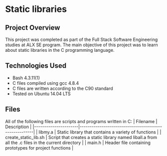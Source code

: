 # Static libraries

## Project Overview

This project was completed as part of the Full Stack Software Engineering studies at ALX SE program. The main objective of this project was to learn about static libraries in the C programming language.

## Technologies Used

- Bash 4.3.11(1)
- C files compiled using gcc 4.8.4
- C files are written according to the C90 standard
- Tested on Ubuntu 14.04 LTS

## Files

All of the following files are scripts and programs written in C:
| Filename             | Description                                           |
|----------------------|-------------------------------------------------------|
| libmy.a       | Static library that contains a variety of functions  |
| create_static_lib.sh | Script that creates a static library named liball.a from all the .c files in the current directory |
| main.h          | Header file containing prototypes for project functions |

